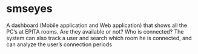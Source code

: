 # smseyes
A dashboard (Mobile application and Web application) that shows all the PC’s at EPITA rooms. Are they available or not?  Who is connected? The system can also track a user and search which room he is connected, and can analyze the user’s connection periods
